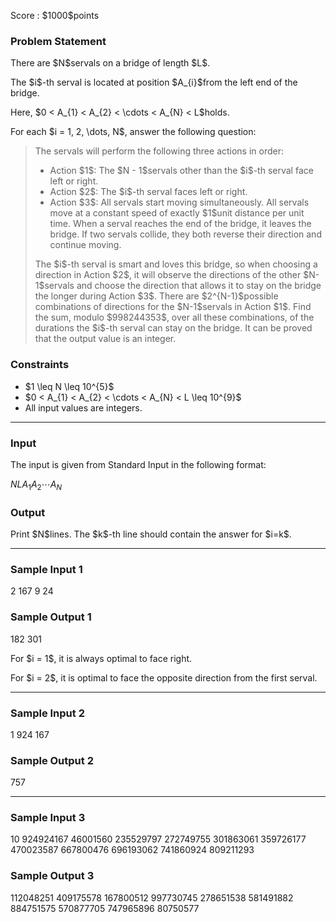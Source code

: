 
<div>

<span>

<span>

<p>
Score : $1000$points
</p>

<div>

<section>

### **Problem Statement**

<p>
There are $N$servals on a bridge of length $L$.
</p>

<p>
The $i$-th serval is located at position $A_{i}$from the left end of the bridge.
</p>

<p>
Here, $0 < A_{1} < A_{2} < \cdots < A_{N} < L$holds.
</p>

<p>
For each $i = 1, 2, \dots, N$, answer the following question:
</p>

<blockquote>

<p>
The servals will perform the following three actions in order:
</p>

<ul>

<li>
Action $1$: The $N - 1$servals other than the $i$-th serval face left or right.
</li>

<li>
Action $2$: The $i$-th serval faces left or right.
</li>

<li>
Action $3$: All servals start moving simultaneously. All servals move at a constant speed of exactly $1$unit distance per unit time. When a serval reaches the end of the bridge, it leaves the bridge. If two servals collide, they both reverse their direction and continue moving.
</li>

</ul>

<p>
The $i$-th serval is smart and loves this bridge, so when choosing a direction in Action $2$, it will observe the directions of the other $N-1$servals and choose the direction that allows it to stay on the bridge the longer during Action $3$.
There are $2^{N-1}$possible combinations of directions for the $N-1$servals in Action $1$. Find the sum, modulo $998244353$, over all these combinations, of the durations the $i$-th serval can stay on the bridge. It can be proved that the output value is an integer.
</p>

</blockquote>

</section>

</div>

<div>

<section>

### **Constraints**

<ul>

<li>
$1 \leq N \leq 10^{5}$
</li>

<li>
$0 < A_{1} < A_{2} < \cdots < A_{N} < L \leq 10^{9}$
</li>

<li>
All input values are integers.
</li>

</ul>

</section>

</div>

---

<div>

<div>

<section>

### **Input**

<p>
The input is given from Standard Input in the following format:
</p>

<div>

$N$$L$$A_{1}$$A_{2}$$\cdots$$A_{N}$
</div>

</section>

</div>

<div>

<section>

### **Output**

<p>
Print $N$lines. The $k$-th line should contain the answer for $i=k$.
</p>

</section>

</div>

</div>

---

<div>

<section>

### **Sample Input 1**

<div>

2 167
9 24

</div>

</section>

</div>

<div>

<section>

### **Sample Output 1**

<div>

182
301

</div>

<p>
For $i = 1$, it is always optimal to face right.
</p>

<p>
For $i = 2$, it is optimal to face the opposite direction from the first serval.
</p>

</section>

</div>

---

<div>

<section>

### **Sample Input 2**

<div>

1 924
167

</div>

</section>

</div>

<div>

<section>

### **Sample Output 2**

<div>

757

</div>

</section>

</div>

---

<div>

<section>

### **Sample Input 3**

<div>

10 924924167
46001560 235529797 272749755 301863061 359726177 470023587 667800476 696193062 741860924 809211293

</div>

</section>

</div>

<div>

<section>

### **Sample Output 3**

<div>

112048251
409175578
167800512
997730745
278651538
581491882
884751575
570877705
747965896
80750577

</div>

</section>

</div>

</span>

</span>

</div>
